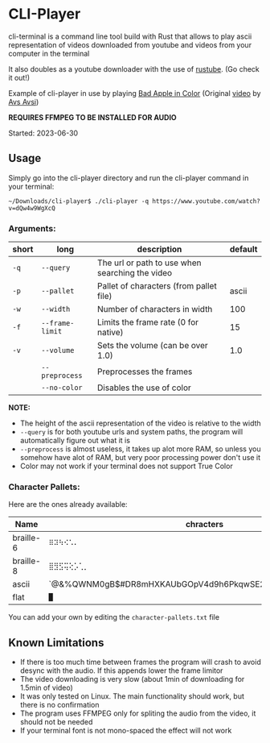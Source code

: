 # CLI-Player

cli-terminal is a command line tool build with Rust that allows to play ascii representation of videos downloaded from youtube and videos from your computer in the terminal

It also doubles as a youtube downloader with the use of [rustube](https://github.com/DzenanJupic/rustube). (Go check it out!)

Example of cli-player in use by playing [Bad Apple in Color](https://youtu.be/5jKAuFruQxI) (Original [video](https://youtu.be/uOyaCOViAPA) by [Avs Avsi](https://www.youtube.com/@Avss))

**REQUIRES FFMPEG TO BE INSTALLED FOR AUDIO**

Started: 2023-06-30


## Usage

Simply go into the cli-player directory and run the cli-player command in your terminal:

```text
~/Downloads/cli-player$ ./cli-player -q https://www.youtube.com/watch?v=dQw4w9WgXcQ 
```


### Arguments:

| short | long            | description                                     | default |
| ----- | --------------- | ----------------------------------------------- | ------- |
| `-q`  | `--query`       | The url or path to use when searching the video |         |
| `-p`  | `--pallet`      | Pallet of characters (from pallet file)         | ascii   |
| `-w`  | `--width`       | Number of characters in width                   | 100     |
| `-f`  | `--frame-limit` | Limits the frame rate (0 for native)            | 15      |
| `-v`  | `--volume`      | Sets the volume (can be over 1.0)               | 1.0     |
|       | `--preprocess`  | Preprocesses the frames                         |         |
|       | `--no-color`    | Disables the use of color                       |         |

**NOTE:**
* The height of the ascii representation of the video is relative to the width
* `--query` is for both youtube urls and system paths, the program will automatically figure out what it is
* `--preprocess` is almost useless, it takes up alot more RAM, so unless you somehow have alot of RAM, but very poor processing power don't use it
* Color may not work if your terminal does not support True Color


### Character Pallets:

Here are the ones already available:

| Name         | chracters                                                                                    |
| ------------ | -------------------------------------------------------------------------------------------- |
| braille-6    | `⠿⠽⠳⠪⠡⠄ `                                                                                   |
| braille-8    | `⣿⣻⣫⢭⢕⡡⢁⡀ `                                                                                 |
| ascii        | `@&%QWNM0gB$#DR8mHXKAUbGOpV4d9h6PkqwSE2]ayjxY5Zoen[ult13If}C{iF|(7J)vTLs?z/*cr!+<>;=^,_:'-.` |
| flat         | `█`                                                                                          |

You can add your own by editing the `character-pallets.txt` file 


## Known Limitations

* If there is too much time between frames the program will crash to avoid desync with the audio. If this appends lower the frame limitor
* The video downloading is very slow (about 1min of downloading for 1.5min of video)
* It was only tested on Linux. The main functionality should work, but there is no confirmation
* The program uses FFMPEG only for spliting the audio from the video, it should not be needed
* If your terminal font is not mono-spaced the effect will not work